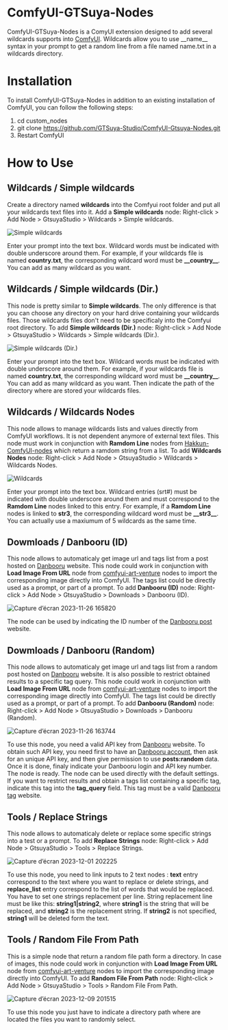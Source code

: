 # ComfyUI-GTSuya-Nodes

ComfyUI-GTSuya-Nodes is a ComyUI extension designed to add several wildcards supports into [ComfyUI](https://github.com/comfyanonymous/ComfyUI). Wildcards allow you to use \_\_name__ syntax in your prompt to get a random line from a file named name.txt in a wildcards directory.

# Installation
To install ComfyUI-GTSuya-Nodes in addition to an existing installation of ComfyUI, you can follow the following steps:

1. cd custom_nodes
1. git clone https://github.com/GTSuya-Studio/ComfyUI-Gtsuya-Nodes.git
1. Restart ComfyUI

# How to Use
## Wildcards / Simple wildcards
Create a directory named **wildcards** into the Comfyui root folder and put all your wildcards text files into it. Add a **Simple wildcards** node: Right-click > Add Node > GtsuyaStudio > Wildcards > Simple wildcards.

![Simple wildcards](https://github.com/GTSuya-Studio/ComfyUI-Gtsuya-Nodes/assets/29682182/6f319087-3efb-4f63-8489-216909e64085)

Enter your prompt into the text box. Wildcard words must be indicated with double underscore around them. For example, if your wildcards file is named **country.txt**, the corresponding wildcard word must be **\_\_country__**. You can add as many wildcard as you want.

## Wildcards / Simple wildcards (Dir.)
This node is pretty similar to **Simple wildcards**. The only difference is that you can choose any directory on your hard drive containing your wildcards files. Those wildcards files don't need to be specificaly into the Comfyui root directory. To add **Simple wildcards (Dir.)** node: Right-click > Add Node > GtsuyaStudio > Wildcards > Simple wildcards (Dir.).

![Simple wildcards (Dir.)](https://github.com/GTSuya-Studio/ComfyUI-Gtsuya-Nodes/assets/29682182/e9bb74e7-4496-4bba-8477-44dad4639f58)

Enter your prompt into the text box. Wildcard words must be indicated with double underscore around them. For example, if your wildcards file is named **country.txt**, the corresponding wildcard word must be **\_\_country__**. You can add as many wildcard as you want. Then indicate the path of the directory where are stored your wildcards files.

## Wildcards / Wildcards Nodes
This node allows to manage wildcards lists and values directly from ComfyUI workflows. It is not dependent anymore of external text files. This node must work in conjunction with **Ramdom Line** nodes from [Hakkun-ComfyUI-nodes](https://github.com/tudal/Hakkun-ComfyUI-nodes) which return a ramdom string from a list. To add **Wildcards Nodes** node: Right-click > Add Node > GtsuyaStudio > Wildcards > Wildcards Nodes.

![Wildcards](https://github.com/GTSuya-Studio/ComfyUI-Gtsuya-Nodes/assets/29682182/3ff04623-c4ed-470a-b923-469c1d899991)

Enter your prompt into the text box. Wildcard entries (srt#) must be indicated with double underscore around them and must correspond to the **Ramdom Line** nodes linked to this entry. For example, if a **Ramdom Line** nodes is linked to **str3**, the corresponding wildcard word must be **\_\_str3__**. You can actually use a maxiumum of 5 wildcards as the same time.

## Dowmloads / Danbooru (ID)
This node allows to automaticaly get image url and tags list from a post hosted on [Danbooru](https://danbooru.donmai.us/) website. This node could work in conjunction with **Load Image From URL** node from [comfyui-art-venture](https://github.com/sipherxyz/comfyui-art-venture) nodes to import the corresponding image directly into ComfyUI. The tags list could be directly used as a prompt, or part of a prompt. To add **Danbooru (ID)** node: Right-click > Add Node > GtsuyaStudio > Downloads > Danbooru (ID).

![Capture d’écran 2023-11-26 165820](https://github.com/GTSuya-Studio/ComfyUI-Gtsuya-Nodes/assets/29682182/d09a0d22-7d87-4d03-8302-4d305f149f12)

The node can be used by indicating the ID number of the [Danbooru post](https://danbooru.donmai.us/posts) website. 

## Dowmloads / Danbooru (Random)
This node allows to automaticaly get image url and tags list from a random post hosted on [Danbooru](https://danbooru.donmai.us/) website. It is also possible to restrict obtained results to a specific tag query. This node could work in conjunction with **Load Image From URL** node from [comfyui-art-venture](https://github.com/sipherxyz/comfyui-art-venture) nodes to import the corresponding image directly into ComfyUI. The tags list could be directly used as a prompt, or part of a prompt. To add **Danbooru (Random)** node: Right-click > Add Node > GtsuyaStudio > Downloads > Danbooru (Random).

![Capture d’écran 2023-11-26 163744](https://github.com/GTSuya-Studio/ComfyUI-Gtsuya-Nodes/assets/29682182/d6d8fc8a-da16-4403-ab56-1343d00a56e5)

To use this node, you need a valid API key from [Danbooru](https://danbooru.donmai.us/) website. To obtain such API key, you need first to have an [Danbooru account](https://danbooru.donmai.us/users/new), then ask for an unique API key, and then give permission to use **posts:random** data. Once it is done, finaly indicate your Danbooru login and API key number. The node is ready. The node can be used directly with the default settings. If you want to restrict results and obtain a tags list containing a specific tag, indicate this tag into the **tag_query** field. This tag must be a valid [Danbooru tag](https://danbooru.donmai.us/tags) website.

## Tools / Replace Strings
This node allows to automaticaly delete or replace some specific strings into a test or a prompt. To add **Replace Strings** node: Right-click > Add Node > GtsuyaStudio > Tools > Replace Strings.

![Capture d’écran 2023-12-01 202225](https://github.com/GTSuya-Studio/ComfyUI-Gtsuya-Nodes/assets/29682182/dc9409bf-1b12-4571-9deb-755e31e16281)

To use this node, you need to link inputs to 2 text nodes : **text** entry correspond to the text where you want to replace or delete strings, and **replace_list** entry correspond to the list of words that would be replaced. You have to set one strings replacement per line. String replacement line must be like this: **string1|string2**, where **string1** is the  string that will be replaced, and **string2** is the replacement string. If **string2** is not specified, **string1** will be deleted form the text.
 
## Tools / Random File From Path
This is a simple node that return a random file path form a directory. In case of images, this node could work in conjunction with **Load Image From URL** node from [comfyui-art-venture](https://github.com/sipherxyz/comfyui-art-venture) nodes to import the corresponding image directly into ComfyUI. To add **Random File From Path** node: Right-click > Add Node > GtsuyaStudio > Tools > Random File From Path.

![Capture d’écran 2023-12-09 201515](https://github.com/GTSuya-Studio/ComfyUI-Gtsuya-Nodes/assets/29682182/480820a9-5a24-4a90-9eda-0de4e2143561)

To use this node you just have to indicate a directory path where are located the files you want to randomly select. 

